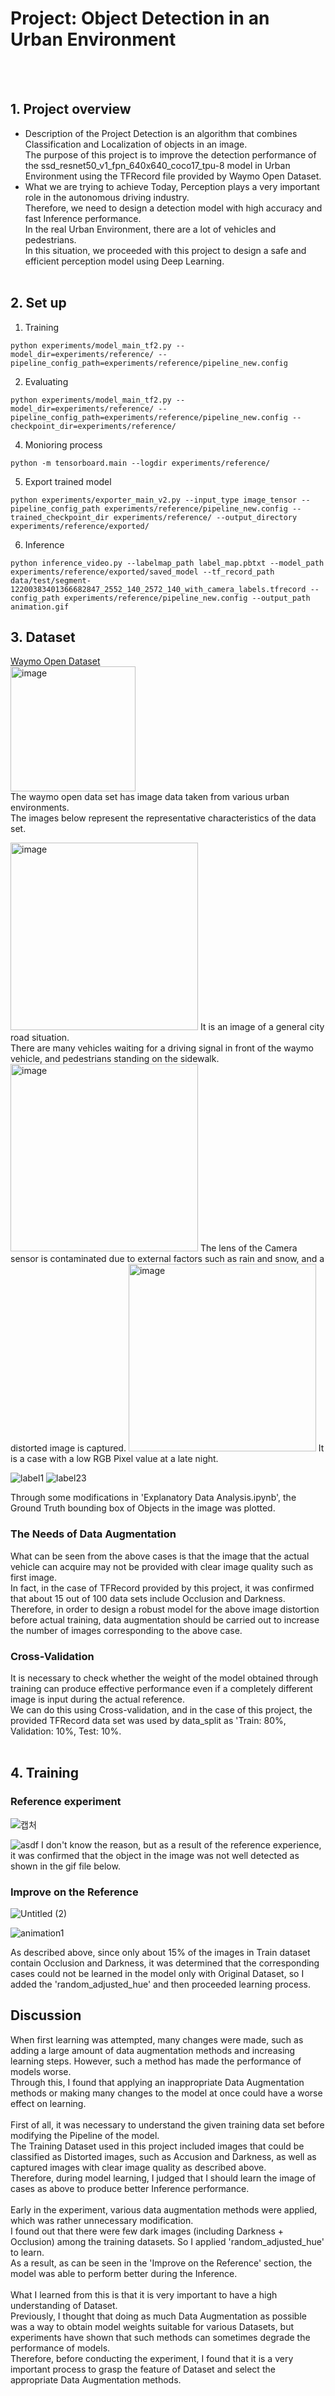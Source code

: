 # Project: Object Detection in an Urban Environment
<br/><br/>
## 1. Project overview
- Description of the Project
Detection is an algorithm that combines Classification and Localization of objects in an image.<br/>
The purpose of this project is to improve the detection performance of the ssd_resnet50_v1_fpn_640x640_coco17_tpu-8 model in Urban Environment using the TFRecord file provided by Waymo Open Dataset.<br/>
- What we are trying to achieve
Today, Perception plays a very important role in the autonomous driving industry.<br/>
Therefore, we need to design a detection model with high accuracy and fast Inference performance.<br/>
In the real Urban Environment, there are a lot of vehicles and pedestrians.<br/>
In this situation, we proceeded with this project to design a safe and efficient perception model using Deep Learning.<br/><br/>

## 2. Set up
1. Training
```{.bash}
python experiments/model_main_tf2.py --model_dir=experiments/reference/ --pipeline_config_path=experiments/reference/pipeline_new.config
```
2. Evaluating
```{.bash}
python experiments/model_main_tf2.py --model_dir=experiments/reference/ --pipeline_config_path=experiments/reference/pipeline_new.config --checkpoint_dir=experiments/reference/
```
4. Monioring process
```{.bash}
python -m tensorboard.main --logdir experiments/reference/
```
5. Export trained model
```{.bash}
python experiments/exporter_main_v2.py --input_type image_tensor --pipeline_config_path experiments/reference/pipeline_new.config --trained_checkpoint_dir experiments/reference/ --output_directory experiments/reference/exported/
```
6. Inference
```{.bash}
python inference_video.py --labelmap_path label_map.pbtxt --model_path experiments/reference/exported/saved_model --tf_record_path data/test/segment-12200383401366682847_2552_140_2572_140_with_camera_labels.tfrecord --config_path experiments/reference/pipeline_new.config --output_path animation.gif
```

## 3. Dataset
[Waymo Open Dataset](https://waymo.com/open/) <br/>
<img width="200" alt="image" src="https://user-images.githubusercontent.com/98406354/211144574-aec7f340-f9fd-4bb4-a59d-62c4fa25fe3e.png">
<br/>
The waymo open data set has image data taken from various urban environments.<br/>
The images below represent the representative characteristics of the data set.<br/>

<img width="300" alt="image" src="https://user-images.githubusercontent.com/98406354/211184077-c9ad2e19-ee7c-4e26-b047-e1588b49a235.png">
It is an image of a general city road situation.<br/>
There are many vehicles waiting for a driving signal in front of the waymo vehicle, and pedestrians standing on the sidewalk.
<img width="300" alt="image" src="https://user-images.githubusercontent.com/98406354/211184074-09f29d6c-b1ab-4e42-96ff-e18478e00b60.png">
The lens of the Camera sensor is contaminated due to external factors such as rain and snow, and a distorted image is captured.
<img width="300" alt="image" src="https://user-images.githubusercontent.com/98406354/211184078-6c974905-cb53-426c-bd0d-369e1ab3e56c.png">
It is a case with a low RGB Pixel value at a late night.
<br/>

![label1](https://user-images.githubusercontent.com/98406354/211246506-d8c508f8-aef2-4a72-9dc6-d509243ba6cf.png)
![label23](https://user-images.githubusercontent.com/98406354/211246515-18cac0b1-1110-43d9-9a25-69dfdbc759a3.png)

Through some modifications in 'Explanatory Data Analysis.ipynb', the Ground Truth bounding box of Objects in the image was plotted.

### The Needs of Data Augmentation

What can be seen from the above cases is that the image that the actual vehicle can acquire may not be provided with clear image quality such as first image.<br/>
In fact, in the case of TFRecord provided by this project, it was confirmed that about 15 out of 100 data sets include Occlusion and Darkness.<br/>
Therefore, in order to design a robust model for the above image distortion before actual training, data augmentation should be carried out to increase the number of images corresponding to the above case.<br/>

### Cross-Validation
It is necessary to check whether the weight of the model obtained through training can produce effective performance even if a completely different image is input during the actual reference.<br/>
We can do this using Cross-validation, and in the case of this project, the provided TFRecord data set was used by data_split as 'Train: 80%, Validation: 10%, Test: 10%.<br/><br/>

## 4. Training

### Reference experiment

![캡처](https://user-images.githubusercontent.com/98406354/211243711-5d993acd-c0ff-4a39-bc1b-4f328785e42c.PNG)

![asdf](https://user-images.githubusercontent.com/98406354/211243669-d86f9040-6768-48b9-a2c2-b5640aefef2e.gif)
I don't know the reason, but as a result of the reference experience, it was confirmed that the object in the image was not well detected as shown in the gif file below.



### Improve on the Reference

![Untitled (2)](https://user-images.githubusercontent.com/98406354/211185612-166ae41c-5b7e-4d43-a2dd-87805996b05d.png)

![animation1](https://user-images.githubusercontent.com/98406354/211185615-117d3260-3b20-4412-83af-cceff6e7534b.gif)

As described above, since only about 15% of the images in Train dataset contain Occlusion and Darkness, it was determined that the corresponding cases could not be learned in the model only with Original Dataset, so I added the 'random_adjusted_hue' and then proceeded learning process.

## Discussion
When first learning was attempted, many changes were made, such as adding a large amount of data augmentation methods and increasing learning steps. However, such a method has made the performance of models worse.<br/>
Through this, I found that applying an inappropriate Data Augmentation methods or making many changes to the model at once could have a worse effect on learning.<br/><br/>
First of all, it was necessary to understand the given training data set before modifying the Pipeline of the model.<br/>
The Training Dataset used in this project included images that could be classified as Distorted images, such as Accusion and Darkness, as well as captured images with clear image quality as described above.<br/>
Therefore, during model learning, I judged that I should learn the image of cases as above to produce better Inference performance.<br/><br/>
Early in the experiment, various data augmentation methods were applied, which was rather unnecessary modification.<br/>
I found out that there were few dark images (including Darkness + Occlusion) among the training datasets. So I applied 'random_adjusted_hue' to learn.<br/>
As a result, as can be seen in the 'Improve on the Reference' section, the model was able to perform better during the Inference.<br/><br/>
What I learned from this is that it is very important to have a high understanding of Dataset.<br/>
Previously, I thought that doing as much Data Augmentation as possible was a way to obtain model weights suitable for various Datasets, but experiments have shown that such methods can sometimes degrade the performance of models.<br/>
Therefore, before conducting the experiment, I found that it is a very important process to grasp the feature of Dataset and select the appropriate Data Augmentation methods.<br/>
